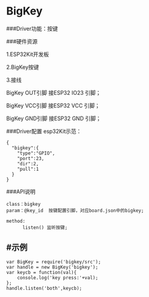 # BigKey

###Driver功能：按键


###硬件资源

1.ESP32Kit开发板

2.BigKey按键

3.接线

BigKey OUT引脚 接ESP32 IO23 引脚；

BigKey VCC引脚 接ESP32 VCC 引脚；

BigKey GND引脚 接ESP32 GND 引脚；


###Driver配置
esp32Kit示范：

```
{
  "bigkey":{
    "type":"GPIO",
    "port":23,
    "dir":2,
    "pull":1
  }
}
```

###API说明

```
class：bigkey
param：@key_id  按键配置引脚，对应board.json中的bigkey;

method:
      listen() 监听按键;
```



## #示例

```
var BigKey = require('bigkey/src');
var handle = new BigKey('bigkey');
var keycb = function(val){
    console.log('key press:'+val);
};
handle.listen('both',keycb);

```


